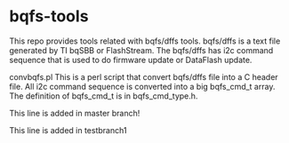 bqfs-tools
==========
This repo provides tools related with bqfs/dffs tools. bqfs/dffs is a text file generated
by TI bqSBB or FlashStream. The bqfs/dffs has i2c command sequence that is used to do firmware
update or DataFlash update.

convbqfs.pl
This is a perl script that convert bqfs/dffs file into a C header file. All i2c command sequence
is converted into a big bqfs_cmd_t array. The definition of bqfs_cmd_t is in bqfs_cmd_type.h.


This line is added in master branch!

This line is added in testbranch1

